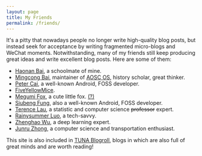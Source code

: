```yaml
---
layout: page
title: My Friends
permalink: /friends/
---
```


It's a pitty that nowadays people no longer write high-quality blog posts, but instead seek for acceptance by writing fragmented micro-blogs and WeChat moments. Notwithstanding, many of my friends still keep producing great ideas and write excellent blog posts. Here are some of them:

- [Haonan Bai](https://library.hoshimi.club), a schoolmate of mine.
- [Mingcong Bai](https://mingcongbai.wtf), maintainer of [AOSC OS](https://aosc.io), history scholar, great thinker.
- [Peter Cai](https://typeblog.net), a well-known Android, FOSS developer.
- [FiveYellowMice](https://fiveyellowmice.com).
- [Megumi Fox](https://blog.megumifox.com), a cute little fox. [(?)](https://blog.megumifox.com/public/about)
- [Siubeng Fung](https://feng.moe), also a well-known Android, FOSS developer.
- [Terence Lau](https://terenceliu98.github.io), a statistic and computer science ~~professor~~ expert.
- [Rainysummer Luo](https://rainysummerluo.github.io), a tech-savvy.
- [Zhenghao Wu](https://ecwuuuuu.com), a deep learning expert.
- [Junru Zhong](https://junru.dev), a computer science and transportation enthusiast.

This site is also included in [TUNA Blogroll](https://github.com/tuna/blogroll#lists), blogs in which are also full of great minds and are worth reading!
